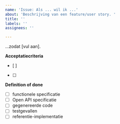```yaml
---
name: 'Issue: Als ... wil ik ...'
about: 'Beschrijving van een feature/user story. '
title: ''
labels: ''
assignees: ''

---
```


...zodat [vul aan].

**Acceptatiecriteria**
- [ ]
- [ ]

**Definition of done**
- [ ] functionele specificatie
- [ ] Open API specificatie
- [ ] gegenereerde code
- [ ] testgevallen
- [ ] referentie-implementatie
